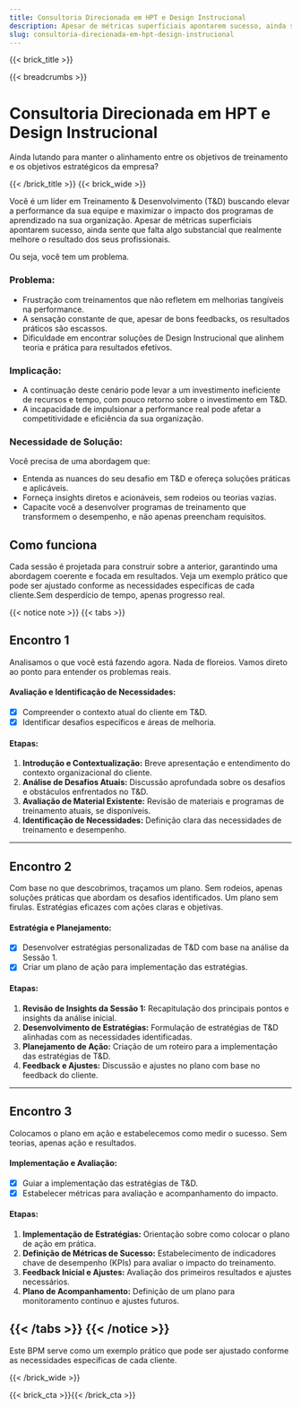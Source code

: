 ```yaml
---
title: Consultoria Direcionada em HPT e Design Instrucional
description: Apesar de métricas superficiais apontarem sucesso, ainda sente que falta algo substancial que realmente eleve a performance dos profissionais.
slug: consultoria-direcionada-em-hpt-design-instrucional
---
```

{{< brick_title >}}

{{< breadcrumbs >}}

# Consultoria Direcionada em HPT e Design Instrucional

Ainda lutando para manter o alinhamento entre os objetivos de treinamento e os objetivos estratégicos da empresa?

{{< /brick_title >}}
{{< brick_wide >}}

Você é um líder em Treinamento & Desenvolvimento (T&D) buscando elevar a performance da sua equipe e maximizar o impacto dos programas de aprendizado na sua organização. Apesar de métricas superficiais apontarem sucesso, ainda sente que falta algo substancial que realmente melhore o resultado dos seus profissionais.

Ou seja, você tem um problema.

### **Problema:**  
- Frustração com treinamentos que não refletem em melhorias tangíveis na performance.
- A sensação constante de que, apesar de bons feedbacks, os resultados práticos são escassos.
- Dificuldade em encontrar soluções de Design Instrucional que alinhem teoria e prática para resultados efetivos.

### **Implicação:**  
- A continuação deste cenário pode levar a um investimento ineficiente de recursos e tempo, com pouco retorno sobre o investimento em T&D.
- A incapacidade de impulsionar a performance real pode afetar a competitividade e eficiência da sua organização.

### **Necessidade de Solução:**  
Você precisa de uma abordagem que:
- Entenda as nuances do seu desafio em T&D e ofereça soluções práticas e aplicáveis.
- Forneça insights diretos e acionáveis, sem rodeios ou teorias vazias.
- Capacite você a desenvolver programas de treinamento que transformem o desempenho, e não apenas preencham requisitos.

## Como funciona

Cada sessão é projetada para construir sobre a anterior, garantindo uma abordagem coerente e focada em resultados. Veja um exemplo prático que pode ser ajustado conforme as necessidades específicas de cada cliente.Sem desperdício de tempo, apenas progresso real.

{{< notice note >}}
{{< tabs >}}

##  Encontro 1

Analisamos o que você está fazendo agora. Nada de floreios. Vamos direto ao ponto para entender os problemas reais.

#### **Avaliação e Identificação de Necessidades:**
- [x] Compreender o contexto atual do cliente em T&D.
- [x] Identificar desafios específicos e áreas de melhoria.

#### **Etapas:**
1. **Introdução e Contextualização:** Breve apresentação e entendimento do contexto organizacional do cliente.
2. **Análise de Desafios Atuais:** Discussão aprofundada sobre os desafios e obstáculos enfrentados no T&D.
3. **Avaliação de Material Existente:** Revisão de materiais e programas de treinamento atuais, se disponíveis.
4. **Identificação de Necessidades:** Definição clara das necessidades de treinamento e desempenho.

---
##  Encontro 2

Com base no que descobrimos, traçamos um plano. Sem rodeios, apenas soluções práticas que abordam os desafios identificados. Um plano sem firulas. Estratégias eficazes com ações claras e objetivas.

#### **Estratégia e Planejamento:**
- [x] Desenvolver estratégias personalizadas de T&D com base na análise da Sessão 1.
- [x] Criar um plano de ação para implementação das estratégias.

#### **Etapas:**
1. **Revisão de Insights da Sessão 1:** Recapitulação dos principais pontos e insights da análise inicial.
2. **Desenvolvimento de Estratégias:** Formulação de estratégias de T&D alinhadas com as necessidades identificadas.
3. **Planejamento de Ação:** Criação de um roteiro para a implementação das estratégias de T&D.
4. **Feedback e Ajustes:** Discussão e ajustes no plano com base no feedback do cliente.

---
##  Encontro 3

Colocamos o plano em ação e estabelecemos como medir o sucesso. Sem teorias, apenas ação e resultados.<br>
#### **Implementação e Avaliação:**
- [x] Guiar a implementação das estratégias de T&D.
- [x] Estabelecer métricas para avaliação e acompanhamento do impacto.

#### **Etapas:**
1. **Implementação de Estratégias:** Orientação sobre como colocar o plano de ação em prática.
2. **Definição de Métricas de Sucesso:** Estabelecimento de indicadores chave de desempenho (KPIs) para avaliar o impacto do treinamento.
3. **Feedback Inicial e Ajustes:** Avaliação dos primeiros resultados e ajustes necessários.
4. **Plano de Acompanhamento:** Definição de um plano para monitoramento contínuo e ajustes futuros.

{{< /tabs >}}
{{< /notice >}} 
---

Este BPM serve como um exemplo prático que pode ser ajustado conforme as necessidades específicas de cada cliente.

{{< /brick_wide >}}

{{< brick_cta >}}{{< /brick_cta >}}